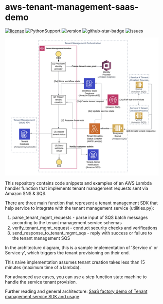 # aws-tenant-management-saas-demo

[![license](https://img.shields.io/github/license/ran-isenberg/aws-tenant-management-saas-demo)](https://github.com/ran-isenberg/aws-tenant-management-saas-demo/blob/master/LICENSE)
![PythonSupport](https://img.shields.io/static/v1?label=python&message=3.10&color=blue?style=flat-square&logo=python)
![version](https://img.shields.io/github/v/release/ran-isenberg/aws-tenant-management-saas-demo)
![github-star-badge](https://img.shields.io/github/stars/ran-isenberg/aws-tenant-management-saas-demo.svg?style=social)
![issues](https://img.shields.io/github/issues/ran-isenberg/aws-tenant-management-saas-demo)

![alt text](https://github.com/ran-isenberg/aws-tenant-management-saas-demo/blob/main/architecture.png?raw=true)

This repository contains code snippets and examples of an AWS Lambda handler function that implements tenant management requests sent via Amazon SNS & SQS.

There are three main function that represent a tenant management SDK that help service to integrate with the tenant management service (utilities.py):
1. parse_tenant_mgmt_requests - parse input of SQS batch messages according to the tenant management service schemas
2. verify_tenant_mgmt_request - conduct security checks and verifications
3. send_response_to_tenant_mgmt_sqs - reply with success or failure to the tenant management SQS

In the architecture diagram, this is a sample implementation of 'Service x' or Service y', which triggers the tenant provisioning on their end.

This naive implementation assumes tenant creation takes less than 15 minutes (maximum time of a lambda).

For advanced use cases, you can use a step function state machine to handle the service tenant provision.

Further reading and general architecture: [SaaS factory demo of Tenant management service SDK and usage](https://aws.amazon.com/blogs/apn/how-cyberark-built-tenant-management-service-for-its-saas-offering/)
